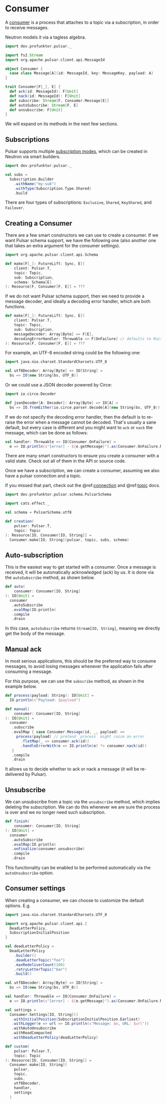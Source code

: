 # Consumer

A [consumer](https://pulsar.apache.org/docs/en/concepts-messaging/#consumers) is a process that attaches to a topic via a subscription, in order to receive messages.

Neutron models it via a tagless algebra.

```scala mdoc:compile-only
import dev.profunktor.pulsar._

import fs2.Stream
import org.apache.pulsar.client.api.MessageId

object Consumer {
  case class Message[A](id: MessageId, key: MessageKey, payload: A)
}

trait Consumer[F[_], E] {
  def ack(id: MessageId): F[Unit]
  def nack(id: MessageId): F[Unit]
  def subscribe: Stream[F, Consumer.Message[E]]
  def autoSubscribe: Stream[F, E]
  def unsubscribe: F[Unit]
}
```

We will expand on its methods in the next few sections.

## Subscriptions

Pulsar supports multiple [subscription modes](https://pulsar.apache.org/docs/en/concepts-messaging/#subscriptions), which can be created in Neutron via smart builders.

```scala mdoc
import dev.profunktor.pulsar._

val subs =
  Subscription.Builder
    .withName("my-sub")
    .withType(Subscription.Type.Shared)
    .build
```

There are four types of subscriptions: `Exclusive`, `Shared`, `KeyShared`, and `Failover`.

## Creating a Consumer

There are a few smart constructors we can use to create a consumer. If we want Pulsar schema support, we have the following one (also another one that takes an extra argument for the consumer settings).

```scala
import org.apache.pulsar.client.api.Schema

def make[F[_]: FutureLift: Sync, E](
    client: Pulsar.T,
    topic: Topic,
    sub: Subscription,
    schema: Schema[E]
): Resource[F, Consumer[F, E]] = ???
```

If we do not want Pulsar schema support, then we need to provide a message decoder, and ideally a decoding error handler, which are both functions.

```scala
def make[F[_]: FutureLift: Sync, E](
    client: Pulsar.T,
    topic: Topic,
    sub: Subscription,
    messageDecoder: Array[Byte] => F[E],
    decodingErrorHandler: Throwable => F[OnFailure] // defaults to Raise
): Resource[F, Consumer[F, E]] = ???
```

For example, an UTF-8 encoded string could be the following one:

```scala
import java.nio.charset.StandardCharsets.UTF_8

val utf8Decoder: Array[Byte] => IO[String] =
  bs => IO(new String(bs, UTF_8))
```

Or we could use a JSON decoder powered by Circe:

```scala
import io.circe.Decoder

def jsonDecoder[A: Decoder]: Array[Byte] => IO[A] =
  bs => IO.fromEither(io.circe.parser.decode[A](new String(bs, UTF_8)))
```

If we do not specify the decoding error handler, then the default is to re-raise the error when a message cannot be decoded. That's usually a sane default, but every case is different and you might want to `ack` or `nack` the message, which can be done as follows:

```scala
val handler: Throwable => IO[Consumer.OnFailure] =
  e => IO.println(s"[error] - ${e.getMessage}").as(Consumer.OnFailure.Nack)
```

There are many smart constructors to ensure you create a consumer with a valid state. Check out all of them in the API or source code.

Once we have a subscription, we can create a consumer, assuming we also have a pulsar connection and a topic.

If you missed that part, check out the @ref:[connection](../reference/Connection.md) and @ref:[topic](../reference/Topic.md) docs.

```scala mdoc
import dev.profunktor.pulsar.schema.PulsarSchema

import cats.effect._

val schema = PulsarSchema.utf8

def creation(
    pulsar: Pulsar.T,
    topic: Topic
): Resource[IO, Consumer[IO, String]] =
  Consumer.make[IO, String](pulsar, topic, subs, schema)
```

## Auto-subscription

This is the easiest way to get started with a consumer. Once a message is received, it will be automatically acknowledged (ack) by us. It is done via the `autoSubscribe` method, as shown below.

```scala mdoc
def auto(
    consumer: Consumer[IO, String]
): IO[Unit] =
  consumer
   .autoSubscribe
   .evalMap(IO.println)
   .compile
   .drain
```

In this case, `autoSubscribe` returns `Stream[IO, String]`, meaning we directly get the body of the message.

## Manual ack

In most serious applications, this should be the preferred way to consume messages, to avoid losing messages whenever the application fails after consuming a message.

For this purpose, we can use the `subscribe` method, as shown in the example below.

```scala mdoc
def process(payload: String): IO[Unit] =
  IO.println(s"Payload: $payload")

def manual(
    consumer: Consumer[IO, String]
): IO[Unit] =
  consumer
   .subscribe
   .evalMap { case Consumer.Message(id, _, payload) =>
     process(payload) // pretend `process` might raise an error
       .flatMap(_ => consumer.ack(id))
       .handleErrorWith(e => IO.println(e) *> consumer.nack(id))
   }
   .compile
   .drain
```

It allows us to decide whether to ack or nack a message (it will be re-delivered by Pulsar).

## Unsubscribe

We can unsubscribe from a topic via the `unsubscribe` method, which implies deleting the subscription. We can do this whenever we are sure the process is over and we no longer need such subscription.

```scala mdoc
def finish(
    consumer: Consumer[IO, String]
): IO[Unit] =
  consumer
   .autoSubscribe
   .evalMap(IO.println)
   .onFinalize(consumer.unsubscribe)
   .compile
   .drain
```

This functionality can be enabled to be performed automatically via the `autoUnsubscribe` option.

## Consumer settings

When creating a consumer, we can choose to customize the default options. E.g.

```scala mdoc
import java.nio.charset.StandardCharsets.UTF_8

import org.apache.pulsar.client.api.{
  DeadLetterPolicy,
  SubscriptionInitialPosition
}

val deadLetterPolicy =
  DeadLetterPolicy
    .builder()
    .deadLetterTopic("foo")
    .maxRedeliverCount(100)
    .retryLetterTopic("bar")
    .build()

val utf8Decoder: Array[Byte] => IO[String] =
  bs => IO(new String(bs, UTF_8))

val handler: Throwable => IO[Consumer.OnFailure] =
  e => IO.println(s"[error] - ${e.getMessage}").as(Consumer.OnFailure.Nack)

val settings =
  Consumer.Settings[IO, String]()
   .withInitialPosition(SubscriptionInitialPosition.Earliest)
   .withLogger(e => url => IO.println(s"Message: $e, URL: $url"))
   .withAutoUnsubscribe
   .withReadCompacted
   .withDeadLetterPolicy(deadLetterPolicy)

def custom(
    pulsar: Pulsar.T,
    topic: Topic
): Resource[IO, Consumer[IO, String]] =
  Consumer.make[IO, String](
    pulsar,
    topic,
    subs,
    utf8Decoder,
    handler,
    settings
  )
```
